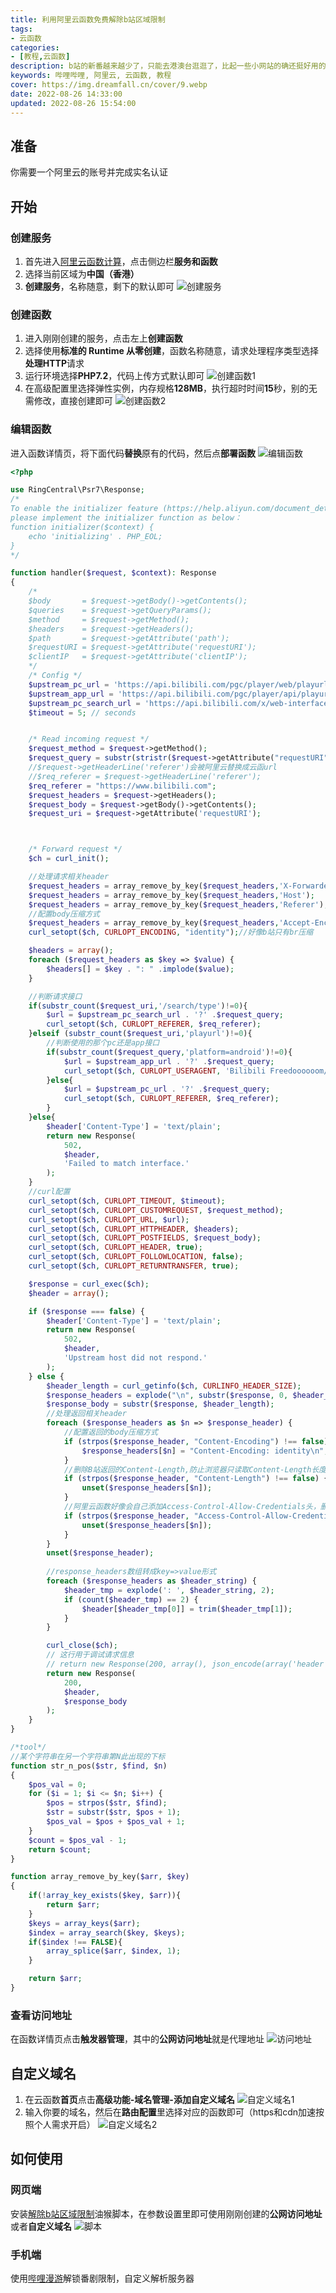 ```yaml
---
title: 利用阿里云函数免费解除b站区域限制
tags:
- 云函数
categories:
- [教程,云函数]
description: b站的新番越来越少了，只能去港澳台逛逛了，比起一些小网站的确还挺好用的。
keywords: 哔哩哔哩, 阿里云, 云函数, 教程
cover: https://img.dreamfall.cn/cover/9.webp
date: 2022-08-26 14:33:00
updated: 2022-08-26 15:54:00
---
```


## 准备
你需要一个阿里云的账号并完成实名认证
## 开始
### 创建服务
1. 首先进入[阿里云函数计算](https://fcnext.console.aliyun.com/)，点击侧边栏**服务和函数**
2. 选择当前区域为**中国（香港）**
3. **创建服务**，名称随意，剩下的默认即可
![创建服务](https://img.dreamfall.cn/post/bilibili/1.webp)
### 创建函数
1. 进入刚刚创建的服务，点击左上**创建函数**
2. 选择使用**标准的 Runtime 从零创建**，函数名称随意，请求处理程序类型选择**处理HTTP**请求
3. 运行环境选择**PHP7.2**，代码上传方式默认即可
![创建函数1](https://img.dreamfall.cn/post/bilibili/2.webp)
4. 在高级配置里选择弹性实例，内存规格**128MB**，执行超时时间**15**秒，别的无需修改，直接创建即可
![创建函数2](https://img.dreamfall.cn/post/bilibili/3.webp)
### 编辑函数
进入函数详情页，将下面代码**替换**原有的代码，然后点**部署函数**
![编辑函数](https://img.dreamfall.cn/post/bilibili/4.webp)

```php
<?php

use RingCentral\Psr7\Response;
/*
To enable the initializer feature (https://help.aliyun.com/document_detail/89029.html)
please implement the initializer function as below：
function initializer($context) {
    echo 'initializing' . PHP_EOL;
}
*/

function handler($request, $context): Response
{
    /*
    $body       = $request->getBody()->getContents();
    $queries    = $request->getQueryParams();
    $method     = $request->getMethod();
    $headers    = $request->getHeaders();
    $path       = $request->getAttribute('path');
    $requestURI = $request->getAttribute('requestURI');
    $clientIP   = $request->getAttribute('clientIP');
    */
    /* Config */
    $upstream_pc_url = 'https://api.bilibili.com/pgc/player/web/playurl';
    $upstream_app_url = 'https://api.bilibili.com/pgc/player/api/playurl';
    $upstream_pc_search_url = 'https://api.bilibili.com/x/web-interface/search/type';
    $timeout = 5; // seconds


    /* Read incoming request */
    $request_method = $request->getMethod();
    $request_query = substr(stristr($request->getAttribute("requestURI"), '?'),1);
    //$request->getHeaderLine('referer')会被阿里云替换成云函url
    //$req_referer = $request->getHeaderLine('referer');
    $req_referer = "https://www.bilibili.com";
    $request_headers = $request->getHeaders();
    $request_body = $request->getBody()->getContents();
    $request_uri = $request->getAttribute('requestURI');



    /* Forward request */
    $ch = curl_init();

    //处理请求相关header
    $request_headers = array_remove_by_key($request_headers,'X-Forwarded-Proto');
    $request_headers = array_remove_by_key($request_headers,'Host');
    $request_headers = array_remove_by_key($request_headers,'Referer');
    //配置body压缩方式
    $request_headers = array_remove_by_key($request_headers,'Accept-Encoding');
    curl_setopt($ch, CURLOPT_ENCODING, "identity");//好像b站只有br压缩

    $headers = array();
    foreach ($request_headers as $key => $value) {
        $headers[] = $key . ": " .implode($value);
    }

    //判断请求接口
    if(substr_count($request_uri,'/search/type')!=0){
        $url = $upstream_pc_search_url . '?' .$request_query;
        curl_setopt($ch, CURLOPT_REFERER, $req_referer);
    }elseif (substr_count($request_uri,'playurl')!=0){
        //判断使用的那个pc还是app接口
        if(substr_count($request_query,'platform=android')!=0){
            $url = $upstream_app_url . '?' .$request_query;
            curl_setopt($ch, CURLOPT_USERAGENT, 'Bilibili Freedoooooom/MarkII');
        }else{
            $url = $upstream_pc_url . '?' .$request_query;
            curl_setopt($ch, CURLOPT_REFERER, $req_referer);
        }
    }else{
        $header['Content-Type'] = 'text/plain';
        return new Response(
            502,
            $header,
            'Failed to match interface.'
        );
    }
    //curl配置
    curl_setopt($ch, CURLOPT_TIMEOUT, $timeout);
    curl_setopt($ch, CURLOPT_CUSTOMREQUEST, $request_method);
    curl_setopt($ch, CURLOPT_URL, $url);
    curl_setopt($ch, CURLOPT_HTTPHEADER, $headers);
    curl_setopt($ch, CURLOPT_POSTFIELDS, $request_body);
    curl_setopt($ch, CURLOPT_HEADER, true);
    curl_setopt($ch, CURLOPT_FOLLOWLOCATION, false);
    curl_setopt($ch, CURLOPT_RETURNTRANSFER, true);

    $response = curl_exec($ch);
    $header = array();

    if ($response === false) {
        $header['Content-Type'] = 'text/plain';
        return new Response(
            502,
            $header,
            'Upstream host did not respond.'
        );
    } else {
        $header_length = curl_getinfo($ch, CURLINFO_HEADER_SIZE);
        $response_headers = explode("\n", substr($response, 0, $header_length));
        $response_body = substr($response, $header_length);
        //处理返回相关header
        foreach ($response_headers as $n => $response_header) {
            //配置返回的body压缩方式
            if (strpos($response_header, "Content-Encoding") !== false) {
                $response_headers[$n] = "Content-Encoding: identity\n";
            }
            //删除B站返回的Content-Length,防止浏览器只读取Content-Length长度的数据,造成json不完整
            if (strpos($response_header, "Content-Length") !== false) {
                unset($response_headers[$n]);
            }
            //阿里云函数好像会自己添加Access-Control-Allow-Credentials头，删除b站返回的
            if (strpos($response_header, "Access-Control-Allow-Credentials") !== false) {
                unset($response_headers[$n]);
            }
        }
        unset($response_header); 
        
        //response_headers数组转成key=>value形式
        foreach ($response_headers as $header_string) {
            $header_tmp = explode(': ', $header_string, 2);
            if (count($header_tmp) == 2) {
                $header[$header_tmp[0]] = trim($header_tmp[1]);
            }
        }

        curl_close($ch);
        // 这行用于调试请求信息
        // return new Response(200, array(), json_encode(array('header' => $header, 'body' => $response_body, 'url' => $url, 'response'=>$response, 'curl_headers'=>$curl_response_headers)));
        return new Response(
            200,
            $header,
            $response_body
        );
    }
}

/*tool*/
//某个字符串在另一个字符串第N此出现的下标
function str_n_pos($str, $find, $n)
{
    $pos_val = 0;
    for ($i = 1; $i <= $n; $i++) {
        $pos = strpos($str, $find);
        $str = substr($str, $pos + 1);
        $pos_val = $pos + $pos_val + 1;
    }
    $count = $pos_val - 1;
    return $count;
}

function array_remove_by_key($arr, $key)
{
    if(!array_key_exists($key, $arr)){
        return $arr;
    }
    $keys = array_keys($arr);
    $index = array_search($key, $keys);
    if($index !== FALSE){
        array_splice($arr, $index, 1);
    }

    return $arr;
}

```
### 查看访问地址
在函数详情页点击**触发器管理**，其中的**公网访问地址**就是代理地址
![访问地址](https://img.dreamfall.cn/post/bilibili/5.webp)
## 自定义域名
1. 在云函数**首页**点击**高级功能-域名管理-添加自定义域名**
![自定义域名1](https://img.dreamfall.cn/post/bilibili/7.webp)
2. 输入你要的域名，然后在**路由配置**里选择对应的函数即可（https和cdn加速按照个人需求开启）
![自定义域名2](https://img.dreamfall.cn/post/bilibili/8.webp)


## 如何使用
### 网页端
安装[解除b站区域限制](https://greasyfork.org/zh-CN/scripts/25718-%E8%A7%A3%E9%99%A4b%E7%AB%99%E5%8C%BA%E5%9F%9F%E9%99%90%E5%88%B6)油猴脚本，在参数设置里即可使用刚刚创建的**公网访问地址**或者**自定义域名**
![脚本](https://img.dreamfall.cn/post/bilibili/6.webp)
### 手机端
使用[哔哩漫游](https://github.com/yujincheng08/BiliRoaming)解锁番剧限制，自定义解析服务器